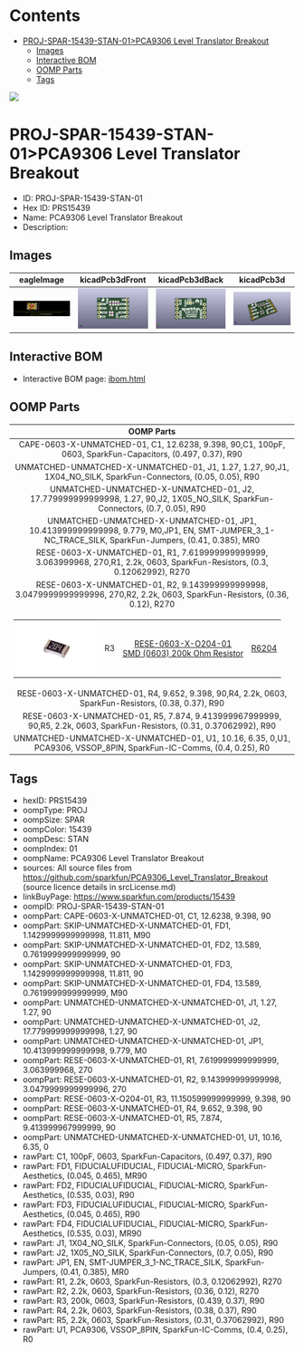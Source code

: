 



Contents
========

* [PROJ-SPAR-15439-STAN-01>PCA9306 Level Translator Breakout](#proj-spar-15439-stan-01pca9306-level-translator-breakout)
	* [Images](#images)
	* [Interactive BOM](#interactive-bom)
	* [OOMP Parts](#oomp-parts)
	* [Tags](#tags)
  
![][im]
# PROJ-SPAR-15439-STAN-01>PCA9306 Level Translator Breakout

- ID: PROJ-SPAR-15439-STAN-01
- Hex ID: PRS15439
- Name: PCA9306 Level Translator Breakout
- Description: 

## Images
  
  

|eagleImage|kicadPcb3dFront|kicadPcb3dBack|kicadPcb3d|
| :---: | :---: | :---: | :---: |
|[![eagleImage](eagleImage_140.png)](eagleImage_600.png)|[![kicadPcb3dFront](kicadPcb3dFront_140.png)](kicadPcb3dFront_600.png)|[![kicadPcb3dBack](kicadPcb3dBack_140.png)](kicadPcb3dBack_600.png)|[![kicadPcb3d](kicadPcb3d_140.png)](kicadPcb3d_600.png)|

## Interactive BOM

- Interactive BOM page: [ibom.html](kicad/bom/ibom.html)

## OOMP Parts
  

|OOMP Parts|
| :---: |
|CAPE-0603-X-UNMATCHED-01, C1, 12.6238, 9.398, 90,C1, 100pF, 0603, SparkFun-Capacitors, (0.497, 0.37), R90|
|UNMATCHED-UNMATCHED-X-UNMATCHED-01, J1, 1.27, 1.27, 90,J1, 1X04_NO_SILK, SparkFun-Connectors, (0.05, 0.05), R90|
|UNMATCHED-UNMATCHED-X-UNMATCHED-01, J2, 17.779999999999998, 1.27, 90,J2, 1X05_NO_SILK, SparkFun-Connectors, (0.7, 0.05), R90|
|UNMATCHED-UNMATCHED-X-UNMATCHED-01, JP1, 10.413999999999998, 9.779, M0,JP1, EN, SMT-JUMPER_3_1-NC_TRACE_SILK, SparkFun-Jumpers, (0.41, 0.385), MR0|
|RESE-0603-X-UNMATCHED-01, R1, 7.619999999999999, 3.063999968, 270,R1, 2.2k, 0603, SparkFun-Resistors, (0.3, 0.12062992), R270|
|RESE-0603-X-UNMATCHED-01, R2, 9.143999999999998, 3.0479999999999996, 270,R2, 2.2k, 0603, SparkFun-Resistors, (0.36, 0.12), R270|
|<table><tr><td>![RESE-0603-X-O204-01](https://raw.githubusercontent.com/oomlout/oomlout_OOMP_parts/main/RESE-0603-X-O204-01/image_140.jpg)</td><td> R3</td><td>[RESE-0603-X-O204-01<br>SMD (0603) 200k Ohm Resistor](https://github.com/oomlout/oomlout_OOMP_parts/tree/main/RESE-0603-X-O204-01/)</td><td>[R6204](https://github.com/oomlout/oomlout_OOMP_parts/tree/main/RESE-0603-X-O204-01/)</td></tr></table>|
|RESE-0603-X-UNMATCHED-01, R4, 9.652, 9.398, 90,R4, 2.2k, 0603, SparkFun-Resistors, (0.38, 0.37), R90|
|RESE-0603-X-UNMATCHED-01, R5, 7.874, 9.413999967999999, 90,R5, 2.2k, 0603, SparkFun-Resistors, (0.31, 0.37062992), R90|
|UNMATCHED-UNMATCHED-X-UNMATCHED-01, U1, 10.16, 6.35, 0,U1, PCA9306, VSSOP_8PIN, SparkFun-IC-Comms, (0.4, 0.25), R0|

## Tags

- hexID: PRS15439
- oompType: PROJ
- oompSize: SPAR
- oompColor: 15439
- oompDesc: STAN
- oompIndex: 01
- oompName: PCA9306 Level Translator Breakout
- sources: All source files from https://github.com/sparkfun/PCA9306_Level_Translator_Breakout (source licence details in srcLicense.md)
- linkBuyPage: https://www.sparkfun.com/products/15439
- oompID: PROJ-SPAR-15439-STAN-01
- oompPart: CAPE-0603-X-UNMATCHED-01, C1, 12.6238, 9.398, 90
- oompPart: SKIP-UNMATCHED-X-UNMATCHED-01, FD1, 1.1429999999999998, 11.811, M90
- oompPart: SKIP-UNMATCHED-X-UNMATCHED-01, FD2, 13.589, 0.7619999999999999, 90
- oompPart: SKIP-UNMATCHED-X-UNMATCHED-01, FD3, 1.1429999999999998, 11.811, 90
- oompPart: SKIP-UNMATCHED-X-UNMATCHED-01, FD4, 13.589, 0.7619999999999999, M90
- oompPart: UNMATCHED-UNMATCHED-X-UNMATCHED-01, J1, 1.27, 1.27, 90
- oompPart: UNMATCHED-UNMATCHED-X-UNMATCHED-01, J2, 17.779999999999998, 1.27, 90
- oompPart: UNMATCHED-UNMATCHED-X-UNMATCHED-01, JP1, 10.413999999999998, 9.779, M0
- oompPart: RESE-0603-X-UNMATCHED-01, R1, 7.619999999999999, 3.063999968, 270
- oompPart: RESE-0603-X-UNMATCHED-01, R2, 9.143999999999998, 3.0479999999999996, 270
- oompPart: RESE-0603-X-O204-01, R3, 11.150599999999999, 9.398, 90
- oompPart: RESE-0603-X-UNMATCHED-01, R4, 9.652, 9.398, 90
- oompPart: RESE-0603-X-UNMATCHED-01, R5, 7.874, 9.413999967999999, 90
- oompPart: UNMATCHED-UNMATCHED-X-UNMATCHED-01, U1, 10.16, 6.35, 0
- rawPart: C1, 100pF, 0603, SparkFun-Capacitors, (0.497, 0.37), R90
- rawPart: FD1, FIDUCIALUFIDUCIAL, FIDUCIAL-MICRO, SparkFun-Aesthetics, (0.045, 0.465), MR90
- rawPart: FD2, FIDUCIALUFIDUCIAL, FIDUCIAL-MICRO, SparkFun-Aesthetics, (0.535, 0.03), R90
- rawPart: FD3, FIDUCIALUFIDUCIAL, FIDUCIAL-MICRO, SparkFun-Aesthetics, (0.045, 0.465), R90
- rawPart: FD4, FIDUCIALUFIDUCIAL, FIDUCIAL-MICRO, SparkFun-Aesthetics, (0.535, 0.03), MR90
- rawPart: J1, 1X04_NO_SILK, SparkFun-Connectors, (0.05, 0.05), R90
- rawPart: J2, 1X05_NO_SILK, SparkFun-Connectors, (0.7, 0.05), R90
- rawPart: JP1, EN, SMT-JUMPER_3_1-NC_TRACE_SILK, SparkFun-Jumpers, (0.41, 0.385), MR0
- rawPart: R1, 2.2k, 0603, SparkFun-Resistors, (0.3, 0.12062992), R270
- rawPart: R2, 2.2k, 0603, SparkFun-Resistors, (0.36, 0.12), R270
- rawPart: R3, 200k, 0603, SparkFun-Resistors, (0.439, 0.37), R90
- rawPart: R4, 2.2k, 0603, SparkFun-Resistors, (0.38, 0.37), R90
- rawPart: R5, 2.2k, 0603, SparkFun-Resistors, (0.31, 0.37062992), R90
- rawPart: U1, PCA9306, VSSOP_8PIN, SparkFun-IC-Comms, (0.4, 0.25), R0



[im]: kicadPcb3d_450.png
